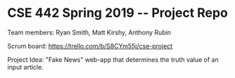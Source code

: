 # CSE 442 Spring 2019 -- Project Repo


Team members: Ryan Smith, Matt Kirshy, Anthony Rubin

Scrum board: https://trello.com/b/S8CYm55j/cse-project

Project Idea: "Fake News" web-app that determines the truth value of an input article.
